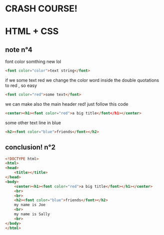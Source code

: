# CRASH COURSE!
# HTML + CSS



## note n°4
font color 
somthing new lol
```html
<font color="color">text string</font>

```
if we some text red we change the color word inside the double quotations to red , so easy

```html
<font color="red">some text</font>

```
we can make also the main header red!
just follow this code
```html
<center><h1><font color="red">a big title</font</h1></center>
```
some other text line in blue
```html
<h2><font color="blue">friends</font></h2>

```










## conclusion! n°2
```html
<!DOCTYPE html>
<html>
<head>
	<title></title>
</head>
<body>
	<center><h1><font color="red">a big title</font></h1></center>
	<br>
	<br>
	<h2><font color="blue">friends</font></h2>
	my name is Joe
	<br>
	my name is Sally
	<br>
</body>
</html>
```
